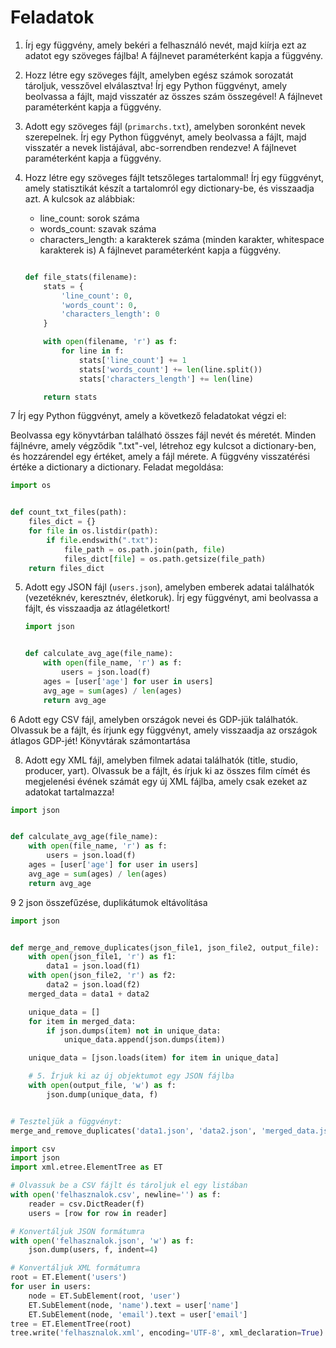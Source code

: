 # Feladatok

1. Írj egy függvény, amely bekéri a felhasználó nevét, majd kiírja ezt az adatot egy szöveges fájlba! A fájlnevet
   paraméterként kapja a függvény.
2. Hozz létre egy szöveges fájlt, amelyben egész számok sorozatát tároljuk, vesszővel elválasztva! Írj egy Python
   függvényt, amely beolvassa a fájlt, majd visszatér az összes szám összegével! A fájlnevet
   paraméterként kapja a függvény.
3. Adott egy szöveges fájl (`primarchs.txt`), amelyben soronként nevek szerepelnek. Írj egy Python függvényt, amely
   beolvassa a fájlt, majd visszatér a nevek listájával, abc-sorrendben rendezve! A fájlnevet
   paraméterként kapja a függvény.
4. Hozz létre egy szöveges fájlt tetszőleges tartalommal! Írj egy függvényt, amely statisztikát készít a tartalomról egy
   dictionary-be, és visszaadja azt. A kulcsok az alábbiak:
    - line_count: sorok száma
    - words_count: szavak száma
    - characters_length: a karakterek száma (minden karakter, whitespace karakterek is)
      A fájlnevet paraméterként kapja a függvény.

   ```python
   
   def file_stats(filename):
       stats = {
           'line_count': 0,
           'words_count': 0,
           'characters_length': 0
       }
   
       with open(filename, 'r') as f:
           for line in f:
               stats['line_count'] += 1
               stats['words_count'] += len(line.split())
               stats['characters_length'] += len(line)
   
       return stats
      ```

7 Írj egy Python függvényt, amely a következő feladatokat végzi el:

Beolvassa egy könyvtárban található összes fájl nevét és méretét.
Minden fájlnévre, amely végződik ".txt"-vel, létrehoz egy kulcsot a dictionary-ben, és hozzárendel egy értéket, amely a
fájl mérete.
A függvény visszatérési értéke a dictionary a dictionary.
Feladat megoldása:

```py
import os


def count_txt_files(path):
    files_dict = {}
    for file in os.listdir(path):
        if file.endswith(".txt"):
            file_path = os.path.join(path, file)
            files_dict[file] = os.path.getsize(file_path)
    return files_dict
```

5. Adott egy JSON fájl (`users.json`), amelyben emberek adatai találhatók (vezetéknév, keresztnév, életkoruk). Írj egy
   függvényt, ami beolvassa a fájlt, és visszaadja az átlagéletkort!

   ```python
   import json
   
   
   def calculate_avg_age(file_name):
       with open(file_name, 'r') as f:
           users = json.load(f)
       ages = [user['age'] for user in users]
       avg_age = sum(ages) / len(ages)
       return avg_age
   ```

6 Adott egy CSV fájl, amelyben országok nevei és GDP-jük találhatók. Olvassuk be a fájlt, és írjunk egy függvényt,
amely visszaadja az országok átlagos GDP-jét!
Könyvtárak számontartása

8. Adott egy XML fájl, amelyben filmek adatai találhatók (title, studio, producer, yart). Olvassuk be a fájlt, és írjuk
   ki az összes film címét és megjelenési évének számát egy új XML fájlba, amely csak ezeket az adatokat tartalmazza!

```python
import json


def calculate_avg_age(file_name):
    with open(file_name, 'r') as f:
        users = json.load(f)
    ages = [user['age'] for user in users]
    avg_age = sum(ages) / len(ages)
    return avg_age
```

9 2 json összefűzése, duplikátumok eltávolítása

```python
import json


def merge_and_remove_duplicates(json_file1, json_file2, output_file):
    with open(json_file1, 'r') as f1:
        data1 = json.load(f1)
    with open(json_file2, 'r') as f2:
        data2 = json.load(f2)
    merged_data = data1 + data2

    unique_data = []
    for item in merged_data:
        if json.dumps(item) not in unique_data:
            unique_data.append(json.dumps(item))

    unique_data = [json.loads(item) for item in unique_data]

    # 5. Írjuk ki az új objektumot egy JSON fájlba
    with open(output_file, 'w') as f:
        json.dump(unique_data, f)


# Teszteljük a függvényt:
merge_and_remove_duplicates('data1.json', 'data2.json', 'merged_data.json')
```


```python
import csv
import json
import xml.etree.ElementTree as ET

# Olvassuk be a CSV fájlt és tároljuk el egy listában
with open('felhasznalok.csv', newline='') as f:
    reader = csv.DictReader(f)
    users = [row for row in reader]

# Konvertáljuk JSON formátumra
with open('felhasznalok.json', 'w') as f:
    json.dump(users, f, indent=4)

# Konvertáljuk XML formátumra
root = ET.Element('users')
for user in users:
    node = ET.SubElement(root, 'user')
    ET.SubElement(node, 'name').text = user['name']
    ET.SubElement(node, 'email').text = user['email']
tree = ET.ElementTree(root)
tree.write('felhasznalok.xml', encoding='UTF-8', xml_declaration=True)
```

